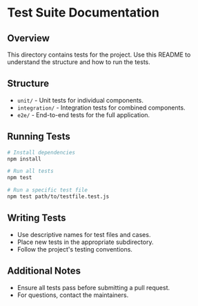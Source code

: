 # Test Suite Documentation

## Overview

This directory contains tests for the project. Use this README to understand the structure and how to run the tests.

## Structure

- `unit/` - Unit tests for individual components.
- `integration/` - Integration tests for combined components.
- `e2e/` - End-to-end tests for the full application.

## Running Tests

```bash
# Install dependencies
npm install

# Run all tests
npm test

# Run a specific test file
npm test path/to/testfile.test.js
```

## Writing Tests

- Use descriptive names for test files and cases.
- Place new tests in the appropriate subdirectory.
- Follow the project's testing conventions.

## Additional Notes

- Ensure all tests pass before submitting a pull request.
- For questions, contact the maintainers.

